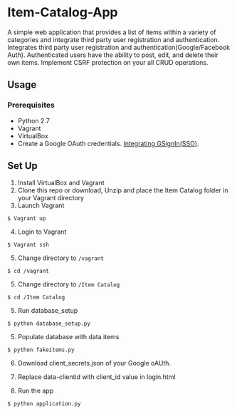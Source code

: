 # Item-Catalog-App
A simple web application that provides a list of items within a variety of categories and integrate third party user registration and authentication. Integrates third party user registration and authentication(Google/Facebook Auth). 
Authenticated users have the ability to post, edit, and delete their own items.
Implement CSRF protection on your all CRUD operations.

## Usage

### Prerequisites
* Python 2.7
* Vagrant
* VirtualBox
* Create a Google OAuth credentials. [Integrating GSignIn(SSO)](https://developers.google.com/identity/sign-in/web/sign-in).

### 
## Set Up
1. Install VirtualBox and Vagrant
2. Clone this repo or download, Unzip and place the Item Catalog folder in your Vagrant directory
3. Launch Vagrant
```
$ Vagrant up 
```
4. Login to Vagrant
```
$ Vagrant ssh
```
5. Change directory to `/vagrant`
```
$ cd /vagrant
```
5. Change directory to `/Item Catalog `
```
$ cd /Item Catalog 
```
5. Run database_setup 
```
$ python database_setup.py
```
5. Populate database with data items
```
$ python fakeitems.py
```
6. Download client_secrets.json of your Google oAUth.

7.  Replace data-clientid with client_id value in login.html

8. Run the app
```
$ python application.py
```
